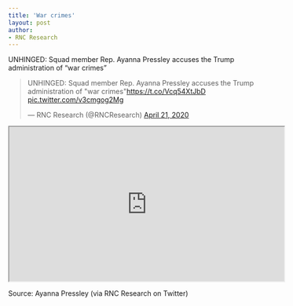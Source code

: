```yaml
---
title: 'War crimes'
layout: post
author:
- RNC Research
---
```


UNHINGED: Squad member Rep. Ayanna Pressley accuses the Trump administration of “war crimes”

<blockquote class="twitter-tweet"><p lang="en" dir="ltr">UNHINGED: Squad member Rep. Ayanna Pressley accuses the Trump administration of &quot;war crimes&quot;<a href="https://t.co/Vcq54XtJbD">https://t.co/Vcq54XtJbD</a> <a href="https://t.co/v3cmgog2Mg">pic.twitter.com/v3cmgog2Mg</a></p>&mdash; RNC Research (@RNCResearch) <a href="https://twitter.com/RNCResearch/status/1252646051665903624?ref_src=twsrc%5Etfw">April 21, 2020</a></blockquote> <script async src="https://platform.twitter.com/widgets.js" charset="utf-8"></script>

<iframe width="560" height="315" src="https://www.youtube.com/embed/Tr6Izqj3hcE" title="Unhinged Ayanna Pressley"></iframe>

Source: Ayanna Pressley (via RNC Research on Twitter)
